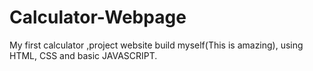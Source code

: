 # Calculator-Webpage
My first calculator ,project website build myself(This is amazing), using HTML, CSS and basic JAVASCRIPT.
